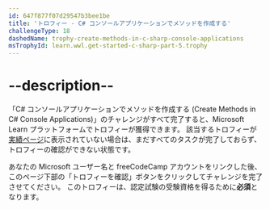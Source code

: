 ```yaml
---
id: 647f877f07d29547b3bee1be
title: 'トロフィー - C# コンソールアプリケーションでメソッドを作成する'
challengeType: 18
dashedName: trophy-create-methods-in-c-sharp-console-applications
msTrophyId: learn.wwl.get-started-c-sharp-part-5.trophy
---
```


# --description--

「C# コンソールアプリケーションでメソッドを作成する (Create Methods in C# Console Applications)」のチャレンジがすべて完了すると、Microsoft Learn プラットフォームでトロフィーが獲得できます。 該当するトロフィーが<a href="https://learn.microsoft.com/users/me/achievements#trophies-section" target="_blank" rel="noreferrer">実績ページ</a>に表示されていない場合は、まだすべてのタスクが完了しておらず、トロフィーの確認ができない状態です。

あなたの Microsoft ユーザー名と freeCodeCamp アカウントをリンクした後、このページ下部の「トロフィーを確認」ボタンをクリックしてチャレンジを完了させてください。 このトロフィーは、認定試験の受験資格を得るために**必須**となります。
